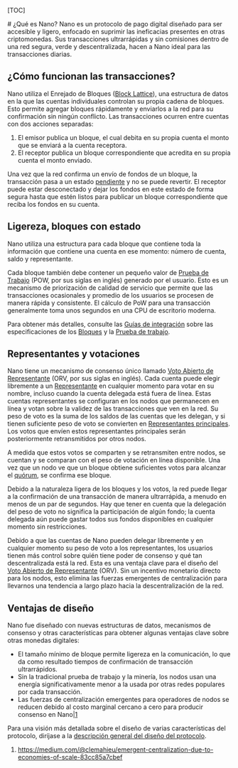 [TOC]

﻿# ¿Qué es Nano?
Nano es un protocolo de pago digital diseñado para ser accesible y ligero, enfocado en suprimir las ineficacias presentes en otras criptomonedas. Sus transacciones ultrarrápidas y sin comisiones dentro de una red segura, verde y descentralizada, hacen a Nano ideal para las transacciones diarias.
## ¿Cómo funcionan las transacciones?
Nano utiliza el Enrejado de Bloques ([Block Lattice](https://docs.nano.org/glossary/#block-lattice)), una estructura de datos en la que las cuentas individuales controlan su propia cadena de bloques. Esto permite agregar bloques rápidamente y enviarlos a la red para su confirmación sin ningún conflicto. Las transacciones ocurren entre cuentas con dos acciones separadas: 
1. El emisor publica un bloque, el cual debita en su propia cuenta el monto que se enviará a la cuenta receptora.
2.  El receptor publica un bloque correspondiente que acredita en su propia cuenta el monto enviado.

Una vez que la red confirma un envío de fondos de un bloque, la transacción pasa a un estado [pendiente](https://docs.nano.org/glossary/#pending) y no se puede revertir. El receptor puede estar desconectado y dejar los fondos en este estado de forma segura hasta que estén listos para publicar un bloque correspondiente que reciba los fondos en su cuenta.
## Ligereza, bloques con estado
Nano utiliza una estructura para cada bloque que contiene toda la información que contiene una cuenta en ese momento: número de cuenta, saldo y representante. 

Cada bloque también debe contener un pequeño valor de [Prueba de Trabajo](https://docs.nano.org/glossary/#proof-of-work-pow) (POW, por sus siglas en inglés) generado por el usuario. Esto es un mecanismo de priorización de calidad de servicio que permite que las transacciones ocasionales y promedio de los usuarios se procesen de manera rápida y consistente. El cálculo de PoW para una transacción generalmente toma unos segundos en una CPU de escritorio moderna.

Para obtener más detalles, consulte las [Guías de integración](https://docs.nano.org/integration-guides/the-basics/) sobre las especificaciones de los [Bloques](https://docs.nano.org/integration-guides/the-basics/#blocks-specifications) y la [Prueba de trabajo](https://docs.nano.org/integration-guides/the-basics/#proof-of-work).
## Representantes y votaciones
Nano tiene un mecanismo de consenso único llamado [Voto Abierto de Representante](https://docs.nano.org/glossary/#open-representative-voting-orv) (ORV, por sus siglas en inglés). Cada cuenta puede elegir libremente a un [Representante](https://docs.nano.org/glossary/#representative) en cualquier momento para votar en su nombre, incluso cuando la cuenta delegada  está fuera de línea. Estas cuentas representantes se configuran en los nodos que permanecen en línea y votan sobre la validez de las transacciones que ven en la red. Su peso de voto es la suma de los saldos de las cuentas que les delegan, y si tienen suficiente peso de voto se convierten en [Representantes principales](https://docs.nano.org/glossary/#principal-representative). Los votos que envíen estos representantes principales serán posteriormente retransmitidos por otros nodos.

A medida que estos votos se comparten y se retransmiten entre nodos, se cuentan y se comparan con el peso de votación en línea disponible. Una vez que un nodo ve que un bloque obtiene suficientes votos para alcanzar el [quórum](https://docs.nano.org/glossary/#quorum), se confirma ese bloque. 

Debido a la naturaleza ligera de los bloques y los votos, la red puede llegar a la confirmación de una transacción de manera ultrarrápida, a menudo en menos de un par de segundos. Hay que tener en cuenta que la delegación del peso de voto no significa la participación de algún fondo; la cuenta delegada aún puede gastar todos sus fondos disponibles en cualquier momento sin restricciones.

Debido a que las cuentas de Nano pueden delegar libremente y en cualquier momento su peso de voto a los representantes, los usuarios tienen más control sobre quién tiene poder de consenso y qué tan descentralizada está la red. Esta es una ventaja clave para el diseño del [Voto Abierto  de Representante](https://docs.nano.org/glossary/#open-representative-voting-orv) (ORV). Sin un incentivo monetario directo para los nodos, esto elimina las fuerzas emergentes de centralización para llevarnos una tendencia a largo plazo hacia la descentralización de la red.
## Ventajas de diseño
Nano fue diseñado con nuevas estructuras de datos, mecanismos de consenso y otras características para obtener algunas ventajas clave sobre otras monedas digitales:

 - El tamaño mínimo de bloque permite ligereza en la comunicación, lo que da como resultado tiempos de confirmación de transacción ultrarrápidos.
 - Sin la tradicional prueba  de trabajo y la minería, los nodos usan una energía significativamente menor a la usada por otras redes populares por cada transacción.
 - Las fuerzas de centralización emergentes para operadores de nodos se reducen debido al costo marginal cercano a cero para producir consenso en Nano|[1](https://medium.com/@clemahieu/emergent-centralization-due-to-economies-of-scale-83cc85a7cbef)

Para una visión más detallada sobre el diseño de varias características del protocolo, diríjase a la [descripción general del diseño del protocolo](https://docs.nano.org/protocol-design/overview).

1.	https://medium.com/@clemahieu/emergent-centralization-due-to-economies-of-scale-83cc85a7cbef
